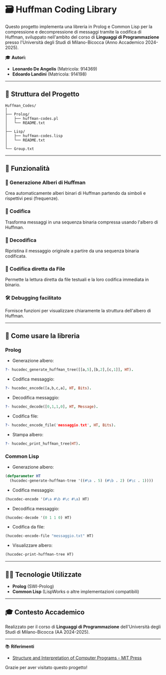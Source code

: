 # 🗃️ Huffman Coding Library

Questo progetto implementa una libreria in Prolog e Common Lisp per la compressione e decompressione di messaggi tramite la codifica di Huffman, sviluppato nell'ambito del corso di **Linguaggi di Programmazione** presso l'Università degli Studi di Milano-Bicocca (Anno Accademico 2024-2025).

🎓 **Autori:**

- **Leonardo De Angelis** (Matricola: 914369)
- **Edoardo Landini** (Matricola: 914198)

---

## 📂 Struttura del Progetto

```
Huffman_Codes/
│
├── Prolog/
│   ├── huffman-codes.pl
│   └── README.txt
│
├── Lisp/
│   ├── huffman-codes.lisp
│   └── README.txt
│
└── Group.txt
```

---

## 🚀 Funzionalità

### 🌳 Generazione Alberi di Huffman

Crea automaticamente alberi binari di Huffman partendo da simboli e rispettivi pesi (frequenze).

### 📡 Codifica

Trasforma messaggi in una sequenza binaria compressa usando l'albero di Huffman.

### 🔑 Decodifica

Ripristina il messaggio originale a partire da una sequenza binaria codificata.

### 📄 Codifica diretta da File

Permette la lettura diretta da file testuali e la loro codifica immediata in binario.

### 🛠 Debugging facilitato

Fornisce funzioni per visualizzare chiaramente la struttura dell'albero di Huffman.

---

## 📌 Come usare la libreria

### Prolog

- Generazione albero:

```prolog
?- hucodec_generate_huffman_tree([[a,5],[b,2],[c,1]], HT).
```

- Codifica messaggio:

```prolog
?- hucodec_encode([a,b,c,a], HT, Bits).
```

- Decodifica messaggio:

```prolog
?- hucodec_decode([0,1,1,0], HT, Message).
```

- Codifica file:

```prolog
?- hucodec_encode_file('messaggio.txt', HT, Bits).
```

- Stampa albero:

```prolog
?- hucodec_print_huffman_tree(HT).
```

### Common Lisp

- Generazione albero:

```lisp
(defparameter HT
  (hucodec-generate-huffman-tree '((#\a . 5) (#\b . 2) (#\c . 1))))
```

- Codifica messaggio:

```lisp
(hucodec-encode '(#\a #\b #\c #\a) HT)
```

- Decodifica messaggio:

```lisp
(hucodec-decode '(0 1 1 0) HT)
```

- Codifica da file:

```lisp
(hucodec-encode-file "messaggio.txt" HT)
```

- Visualizzare albero:

```lisp
(hucodec-print-huffman-tree HT)
```

---

## 🧑‍💻 Tecnologie Utilizzate

- **Prolog** (SWI-Prolog)
- **Common Lisp** (LispWorks o altre implementazioni compatibili)

---

## 🎓 Contesto Accademico

Realizzato per il corso di **Linguaggi di Programmazione** dell'Università degli Studi di Milano-Bicocca (AA 2024-2025).

---

📚 **Riferimenti**

- [Structure and Interpretation of Computer Programs - MIT Press](https://mitpress.mit.edu/sicp)

Grazie per aver visitato questo progetto!

